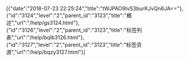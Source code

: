 [{"date":"2018-07-23 22:25:24","title":"tWJPAO9lvS3burKJvQn6JA=="},{"id":"3124","level":"2","parent_id":"3123","title":"概述","url":"/help/gs3124.html"},{"id":"3126","level":"2","parent_id":"3123","title":"标签列表","url":"/help/bqlb3126.html"},{"id":"3127","level":"2","parent_id":"3123","title":"标签资源","url":"/help/bqzy3127.html"}]